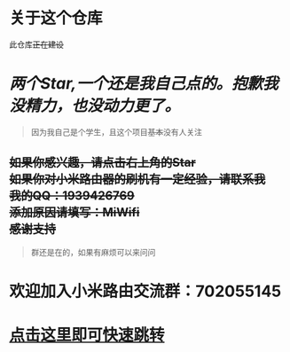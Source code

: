 # 关于这个仓库   
此仓库~~正在建设~~   
# ***两个Star,一个还是我自己点的。抱歉我没精力，也没动力更了。***   
>因为我自己是个学生，且这个项目~~基本~~没有人关注   
   
~~如果你感兴趣，请点击右上角的Star~~   
~~如果你对小米路由器的刷机有一定经验，请联系我   
我的QQ：1939426769   
添加原因请填写：MiWifi   
感谢支持~~   
---
>群还是在的，如果有麻烦可以来问问  
  
# **欢迎加入小米路由交流群：702055145**   
# **[点击这里即可快速跳转](https://jq.qq.com/?_wv=1027&k=5yqfmGi)**
